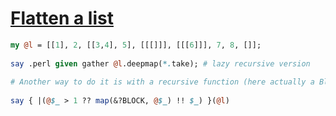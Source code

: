 [1]: https://rosettacode.org/wiki/Flatten_a_list

# [Flatten a list][1]

```perl
my @l = [[1], 2, [[3,4], 5], [[[]]], [[[6]]], 7, 8, []];
 
say .perl given gather @l.deepmap(*.take); # lazy recursive version
 
# Another way to do it is with a recursive function (here actually a Block calling itself with the &?BLOCK dynamic variable):
 
say { |(@$_ > 1 ?? map(&?BLOCK, @$_) !! $_) }(@l)
```